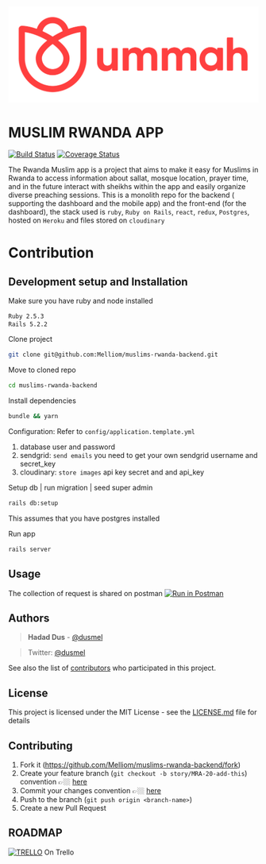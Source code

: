 ![logo](public/logo-temp.svg)
# MUSLIM RWANDA APP

[![Build Status](https://travis-ci.org/Melliom/muslims-rwanda-backend.svg?branch=develop)](https://travis-ci.org/Melliom/muslims-rwanda-backend)  [![Coverage Status](https://coveralls.io/repos/github/Melliom/muslims-rwanda-backend/badge.svg)](https://coveralls.io/github/Melliom/muslims-rwanda-backend)

The Rwanda Muslim app is a project that aims to make it easy for Muslims in Rwanda to access information about sallat, mosque location, prayer time, and in the future interact with sheikhs within the app and easily organize diverse preaching sessions. 
This is a monolith repo for the backend ( supporting the dashboard and the mobile app)  and the front-end (for the dashboard), the stack used is `ruby`, `Ruby on Rails`, `react`, `redux`, `Postgres`, hosted on `Heroku` and files stored on `cloudinary`

# Contribution

## Development setup and Installation

Make sure you have ruby and node installed
```
Ruby 2.5.3
Rails 5.2.2
```

Clone project

```sh
git clone git@github.com:Melliom/muslims-rwanda-backend.git
```

Move to cloned repo

```sh
cd muslims-rwanda-backend
```

Install dependencies

```sh
bundle && yarn
```

Configuration: Refer to `config/application.template.yml`

1. database user and password
2. sendgrid: `send emails` you need to get your own sendgrid username and secret_key
3. cloudinary: `store images` api key secret and and api_key


Setup db | run migration | seed super admin

 ```sh
 rails db:setup
```

This assumes that you have postgres installed

Run app

 ```sh
 rails server
```

## Usage

The collection of request is shared on postman 
[![Run in Postman](https://run.pstmn.io/button.svg)](https://app.getpostman.com/run-collection/125e6e5749fb8ab5962a)  


## Authors

> **Hadad Dus** -  [@dusmel](https://github.com/dusmel)

> Twitter: [@dusmel](https://twitter.com/hadad__)

See also the list of [contributors](https://github.com/Melliom/muslims-rwanda-backend/graphs/contributors) who participated in this project.

## License

This project is licensed under the MIT License - see the [LICENSE.md](/public/LICENSE.md) file for details


## Contributing

1. Fork it (<https://github.com/Melliom/muslims-rwanda-backend/fork>)
2. Create your feature branch (`git checkout -b story/MRA-20-add-this`) convention 👉🏼 [here][convention-branch]
3. Commit your changes  convention 👉🏼 [here][convention-commit]
4. Push to the branch (`git push origin <branch-name>`)
5. Create a new Pull Request


## ROADMAP 
[![TRELLO][trello-image]][trello-invite-link] On Trello

<!-- Markdown link & img dfn's -->
[convention-branch]: https://github.com/dusmel/engineering-playbook/blob/master/5.%20Developing/Conventions/readme.md#branch-naming
[convention-commit]: https://github.com/dusmel/engineering-playbook/blob/master/5.%20Developing/Conventions/readme.md#commit-message
[trello-image]: https://img.icons8.com/color/30/000000/trello.png
[trello-invite-link]: https://trello.com/invite/b/Ck8B2odp/a4c6ee0b7f691a8eef85f298b9ed6103/muslim-rwanda-app
[npm-image]: https://img.shields.io/npm/v/datadog-metrics.svg?style=flat-square
[npm-url]: https://npmjs.org/package/datadog-metrics
[npm-downloads]: https://img.shields.io/npm/dm/datadog-metrics.svg?style=flat-square
[travis-image]: https://img.shields.io/travis/dbader/node-datadog-metrics/master.svg?style=flat-square
[travis-url]: https://travis-ci.org/dbader/node-datadog-metrics
[wiki]: https://github.com/yourname/yourproject/wiki
